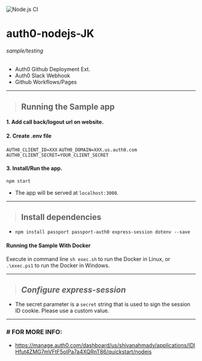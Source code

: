 ![Node.js CI](https://github.com/shivanahmady/auth0-nodejs-JK/workflows/Node.js%20CI/badge.svg)
# auth0-nodejs-JK 

###### sample/testing  
 - Auth0 Github Deployment Ext. 
 - Auth0 Slack Webhook
 - Github Workflows/Pages  
 
 ---------
 
> ## Running the Sample app
 
#### 1. Add call back/logout url on website.
#### 2. Create .env file
`AUTH0_CLIENT_ID=XXX`
`AUTH0_DOMAIN=XXX.us.auth0.com`
`AUTH0_CLIENT_SECRET=YOUR_CLIENT_SECRET`
#### 3. Install/Run the app.
```bash
npm start
```
- The app will be served at `localhost:3000`.
-----------

> ## Install dependencies

* ```npm install passport passport-auth0 express-session dotenv --save```

#### Running the Sample With Docker

Execute in command line `sh exec.sh` to run the Docker in Linux, or `.\exec.ps1` to run the Docker in Windows.

------------

> ## *Configure express-session*
- The secret parameter is a `secret` string that is used to sign the session ID cookie. Please use a custom value.

-----------
### # FOR MORE INFO:
- https://manage.auth0.com/dashboard/us/shivanahmady/applications/IDlHfut4ZMG7mVFtF5oIPa7a4XQRnT86/quickstart/nodejs

